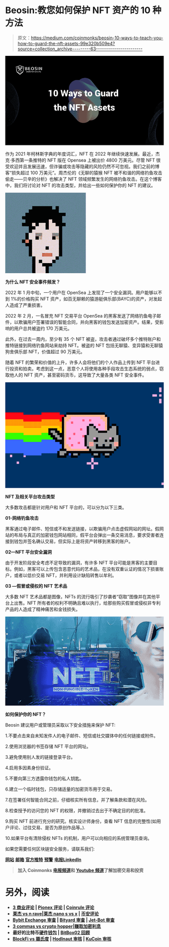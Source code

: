 # Beosin:教您如何保护 NFT 资产的 10 种方法

> 原文：<https://medium.com/coinmonks/beosin-10-ways-to-teach-you-how-to-guard-the-nft-assets-99e320b509e4?source=collection_archive---------63----------------------->

![](img/995b272980878e11431687a7fd31a1ac.png)

作为 2021 年柯林斯字典的年度词汇，NFT 在 2022 年继续快速发展。最近，杰克·多西第一条推特的 NFT 版在 Opensea 上被出价 4800 万美元。尽管 NFT 很受欢迎并且发展迅速，但诈骗或攻击等隐藏的风险仍然不可忽视。我们之前的博客“损失超过 100 万美元”。周杰伦的《无聊的猿猴 NFT 被不和谐的网络钓鱼攻击偷走——贝辛的分析》也解决了 NFT 领域频繁发生的网络钓鱼攻击。在这个博客中，我们将讨论对 NFT 的攻击类型，并给出一些如何保护你的 NFT 的建议。

![](img/05af676c9ccfb9cfd652be592c43ff6d.png)

**为什么 NFT 安全事件频发？**

2022 年 1 月中旬，一个用户在 OpenSea 上发现了一个安全漏洞。用户能够以不到 1%的价格购买 NFT 资产，如百无聊赖的猿游艇俱乐部(BAYC)的资产，对发起人造成了严重损害。

2022 年 2 月，一名冒充 NFT 交易平台 OpenSea 的黑客发送了网络钓鱼电子邮件，以欺骗用户签署错误的智能合同，并向黑客的钱包发送加密资产。结果，受影响的用户总共被盗约 170 万美元。

此外，在过去一周内，至少有 35 个 NFT 被盗，攻击者通过破坏多个推特账户和推特链接到网络钓鱼网站来劫持 NFT。被盗的 NFT 包括无聊猿、变异猿和无聊猿狗舍俱乐部 NFT，价值超过 90 万美元。

随着 NFT 的繁荣和价值的上升，许多人会将他们的个人作品上传到 NFT 平台进行投资和拍卖。考虑到这一点，恶意个人将使用各种手段攻击生态系统的弱点，窃取他人的 NFT 资产，甚至密码货币，这导致了大量各类 NFT 安全事件。

![](img/5b6d5f25c00331a185945d541afa3fb7.png)

**NFT 及相关平台攻击类型**

大多数攻击都是针对用户和 NFT 平台的，可以分为以下三类。

**01-网络钓鱼攻击**

黑客通过电子邮件、短信或不和发送链接，以欺骗用户点击虚假网站的网址。假网站的布局与真正的加密钱包网站相同，假平台会弹出一条交易消息，要求受害者连接到钱包并签名确认交易，但实际上是将资产转移到黑客的账户。

**02—NFT 平台安全漏洞**

由于开发阶段安全考虑不足导致的漏洞，有许多 NFT 平台可能是黑客的主要目标。例如，黑客可以上传包含恶意代码的艺术品，在没有双重认证的情况下损害账户，或者以低价交易 NFT，并利用设计缺陷转售以牟利。

**03 —假冒或侵权的 NFT 艺术品**

大多数 NFT 艺术品都是图像，NFTs 的流行吸引了抄袭者“窃取”图像并在其他平台上出售。NFT 所有者的权利不明确且难以执行，给那些购买假冒或侵权非专利产品的人造成了精神痛苦和金钱损失。

![](img/657e7c6baaa2df36f413eb87f8f6578c.png)

**如何保护你的 NFT？**

Beosin 建议用户或管理员采取以下安全措施来保护 NFT:

1.不要点击来自未知发件人的电子邮件、短信或社交媒体中的任何链接或附件。

2.使用浏览器的书签存储 NFT 平台的网址。

3.避免使用别人发的链接登录平台。

4.启用多因素身份验证。

5.不要向第三方透露你钱包的私人钥匙。

6.建立一个临时钱包，只存储适量的加密货币用于交易。

7.在签署任何智能合同之前，仔细核实所有信息，并了解条款和潜在风险。

8.检查授予的访问您的 NFT 的权限，并撤销过去出于不确定目的的批准。

9.购买 NFT 前进行充分的研究。核实设计师身份，查看 NFT 信息的完整性(如用户评论、过往交易、是否为原创作品等。).

10.如果平台有清除侵权 NFTs 的机制，用户可以向相应的系统管理员查询。

如果您需要任何区块链安全服务，请联系我们:

[**网站**](https://beosin.com/) [**邮箱**](http://contact@beosin.com/) [**官方推特**](https://twitter.com/Beosin_com) [**预警**](https://twitter.com/BeosinAlert) [**电报**](https://t.me/beosin)**[**LinkedIn**](https://www.linkedin.com/company/beosin)**

> **加入 Coinmonks [电报频道](https://t.me/coincodecap)和 [Youtube 频道](https://www.youtube.com/c/coinmonks/videos)了解加密交易和投资**

# **另外，阅读**

*   **[3 商业评论](/coinmonks/3commas-review-an-excellent-crypto-trading-bot-2020-1313a58bec92) | [Pionex 评论](https://coincodecap.com/pionex-review-exchange-with-crypto-trading-bot) | [Coinrule 评论](/coinmonks/coinrule-review-2021-a-beginner-friendly-crypto-trading-bot-daf0504848ba)**
*   **[莱杰 vs n rave](/coinmonks/ledger-vs-ngrave-zero-7e40f0c1d694)|[莱杰 nano s vs x](/coinmonks/ledger-nano-s-vs-x-battery-hardware-price-storage-59a6663fe3b0) | [币安评论](/coinmonks/binance-review-ee10d3bf3b6e)**
*   **[Bybit Exchange 审查](/coinmonks/bybit-exchange-review-dbd570019b71) | [Bityard 审查](https://coincodecap.com/bityard-reivew) | [Jet-Bot 审查](https://coincodecap.com/jet-bot-review)**
*   **[3 commas vs crypto hopper](/coinmonks/3commas-vs-pionex-vs-cryptohopper-best-crypto-bot-6a98d2baa203)|[赚取加密利息](/coinmonks/earn-crypto-interest-b10b810fdda3)**
*   **最好的比特币[硬件钱包](/coinmonks/hardware-wallets-dfa1211730c6) | [BitBox02 回顾](/coinmonks/bitbox02-review-your-swiss-bitcoin-hardware-wallet-c36c88fff29)**
*   **[BlockFi vs 摄氏度](/coinmonks/blockfi-vs-celsius-vs-hodlnaut-8a1cc8c26630) | [Hodlnaut 审核](/coinmonks/hodlnaut-review-best-way-to-hodl-is-to-earn-interest-on-your-bitcoin-6658a8c19edf) | [KuCoin 审核](https://coincodecap.com/kucoin-review)**